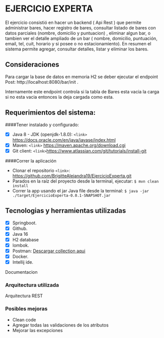 # EJERCICIO EXPERTA

El ejercicio consistió en hacer un backend ( Api Rest ) que permite administrar bares, 
hacer registro de bares, consultar listado de bares con datos parciales (nombre, domicilio y puntuacion) , eliminar algun bar,
o tambien ver el detalle ampliado de un bar ( nombre, domicilio, puntuación, email, tel, cuit, horario y si posee o no estacionamiento). 
En resumen el sistema permite agregar, consultar detalles, listar y eliminar los bares.

##  Consideraciones
Para cargar la base de datos en memoria H2 se deber ejecutar el endpoint
Post: http://localhost:8080/bar/init .

Internamente este endpoint controla si la tabla de Bares esta vacia la carga si no esta vacia
 entonces la deja cargada como esta.

## Requerimientos del sistema:

####Tener instalado y configurado:

- [x] Java 8 - JDK (openjdk-1.8.0): `<link>`  https://docs.oracle.com/en/java/javase/index.html
- [x] Maven:  `<link>` https://maven.apache.org/download.cgi
- [x] Git client: `<link>`https://www.atlassian.com/git/tutorials/install-git

####Correr la aplicación
- Clonar el repositorio
  `<link>`: https://github.com/BrigitteAlejandra19/EjercicioExperta.git
- Parados en la raíz del proyecto desde la terminal, ejecutar:
  `$ mvn clean install`
- Correr la app usando el jar Java file desde la terminal:
  `$ java -jar ./target/EjercicioExperta-0.0.1-SNAPSHOT.jar`

## Tecnologias y herramientas utilizadas
- [x] Springboot.
- [x] Github.
- [x] Java 16
- [x] H2 database
- [x] lombok.
- [x] Postman: [Descargar collection aqui](https://github.com/BrigitteAlejandra19/EjercicioExperta/blob/master/postman)
- [x] Docker.
- [x] Intellij ide.

Documentacion

### Arquitectura utilizada
Arquitectura REST

### Posibles mejoras
- Clean code
- Agregar todas las validaciones de los atributos
- Mejorar las excepciones
